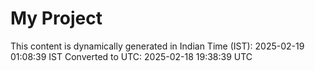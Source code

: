 # My Project

This content is dynamically generated in Indian Time (IST): 2025-02-19 01:08:39 IST
Converted to UTC: 2025-02-18 19:38:39 UTC
